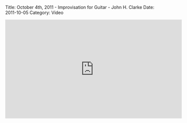 Title: October 4th, 2011 - Improvisation for Guitar - John H. Clarke
Date: 2011-10-05
Category: Video

<iframe width="560" height="315" src="https://www.youtube.com/embed/RMzc-dZvq8Y" title="YouTube video player" frameborder="0" allow="accelerometer; autoplay; clipboard-write; encrypted-media; gyroscope; picture-in-picture" allowfullscreen></iframe>

